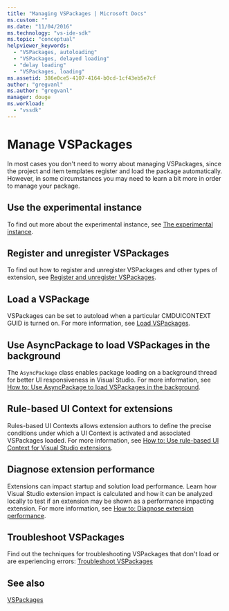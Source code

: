 ```yaml
---
title: "Managing VSPackages | Microsoft Docs"
ms.custom: ""
ms.date: "11/04/2016"
ms.technology: "vs-ide-sdk"
ms.topic: "conceptual"
helpviewer_keywords: 
  - "VSPackages, autoloading"
  - "VSPackages, delayed loading"
  - "delay loading"
  - "VSPackages, loading"
ms.assetid: 386e0ce5-4107-4164-b0cd-1cf43eb5e7cf
author: "gregvanl"
ms.author: "gregvanl"
manager: douge
ms.workload: 
  - "vssdk"
---
```

# Manage VSPackages
In most cases you don't need to worry about managing VSPackages, since the project and item templates register and load the package automatically. However, in some circumstances you may need to learn a bit more in order to manage your package.  
  
## Use the experimental instance  
 To find out more about the experimental instance, see [The experimental instance](../extensibility/the-experimental-instance.md).  
  
## Register and unregister VSPackages  
 To find out how to register and unregister VSPackages and other types of extension, see [Register and unregister VSPackages](../extensibility/registering-and-unregistering-vspackages.md).  
  
## Load a VSPackage  
 VSPackages can be set to autoload when a particular CMDUICONTEXT GUID is turned on. For more information, see [Load VSPackages](../extensibility/loading-vspackages.md).  
  
## Use AsyncPackage to load VSPackages in the background  
 The `AsyncPackage` class enables package loading on a background thread for better UI responsiveness in Visual Studio. For more information, see [How to: Use AsyncPackage to load VSPackages in the background](../extensibility/how-to-use-asyncpackage-to-load-vspackages-in-the-background.md).  
  
## Rule-based UI Context for extensions  
 Rules-based UI Contexts allows extension authors to define the precise conditions under which a UI Context is activated and associated VSPackages loaded. For more information, see [How to: Use rule-based UI Context for Visual Studio extensions](../extensibility/how-to-use-rule-based-ui-context-for-visual-studio-extensions.md).  
  
## Diagnose extension performance  
Extensions can impact startup and solution load performance. Learn how Visual Studio extension impact is calculated and how it can be analyzed locally to test if an extension may be shown as a performance impacting extension. For more information, see [How to: Diagnose extension performance](how-to-diagnose-extension-performance.md). 
  
## Troubleshoot VSPackages  
 Find out the techniques for troubleshooting VSPackages that don't load or are experiencing errors: [Troubleshoot VSPackages](../extensibility/troubleshooting-vspackages.md)  
  
## See also  
 [VSPackages](../extensibility/internals/vspackages.md)
